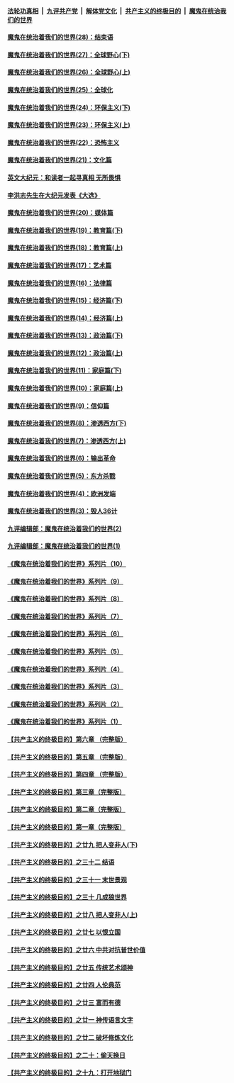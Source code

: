 ####  [法轮功真相](../../../../basic/blob/master/README.md?t=04250831) &nbsp;|&nbsp; [九评共产党](../../../../9ping.md/blob/master/README.md?t=04250831) &nbsp;|&nbsp; [解体党文化](../../../../jtdwh.md/blob/master/README.md?t=04250831)  &nbsp;|&nbsp; [共产主义的终极目的](../../../../gczydzjmd.md/blob/master/README.md?t=04250831) &nbsp;|&nbsp; [魔鬼在统治我们的世界](../../../../mgztzwmdsj.md/blob/master/README.md?t=04250831) 

#### [魔鬼在统治着我们的世界(28)：结束语](../pages/nsc422/n10936246.md?t=04250831) 

#### [魔鬼在统治着我们的世界(27)：全球野心(下)](../pages/nsc422/n10928319.md?t=04250831) 

#### [魔鬼在统治着我们的世界(26)：全球野心(上)](../pages/nsc422/n10900318.md?t=04250831) 

#### [魔鬼在统治着我们的世界(25)：全球化](../pages/nsc422/n10788205.md?t=04250831) 

#### [魔鬼在统治着我们的世界(24)：环保主义(下)](../pages/nsc422/n10695307.md?t=04250831) 

#### [魔鬼在统治着我们的世界(23)：环保主义(上)](../pages/nsc422/n10688613.md?t=04250831) 

#### [魔鬼在统治着我们的世界(22)：恐怖主义](../pages/nsc422/n10614727.md?t=04250831) 

#### [魔鬼在统治着我们的世界(21)：文化篇](../pages/nsc422/n10597706.md?t=04250831) 

#### [英文大纪元：和读者一起寻真相 无所畏惧](../pages/nsc422/n12542027.md?t=04250831) 

#### [李洪志先生在大纪元发表《大选》](../pages/nsc422/n12534746.md?t=04250831) 

#### [魔鬼在统治着我们的世界(20)：媒体篇](../pages/nsc422/n10586579.md?t=04250831) 

#### [魔鬼在统治着我们的世界(19)：教育篇(下)](../pages/nsc422/n10564808.md?t=04250831) 

#### [魔鬼在统治着我们的世界(18)：教育篇(上)](../pages/nsc422/n10526970.md?t=04250831) 

#### [魔鬼在统治着我们的世界(17)：艺术篇](../pages/nsc422/n10499093.md?t=04250831) 

#### [魔鬼在统治着我们的世界(16)：法律篇](../pages/nsc422/n10485969.md?t=04250831) 

#### [魔鬼在统治着我们的世界(15)：经济篇(下)](../pages/nsc422/n10469975.md?t=04250831) 

#### [魔鬼在统治着我们的世界(14)：经济篇(上)](../pages/nsc422/n10457370.md?t=04250831) 

#### [魔鬼在统治着我们的世界(13)：政治篇(下)](../pages/nsc422/n10448270.md?t=04250831) 

#### [魔鬼在统治着我们的世界(12)：政治篇(上)](../pages/nsc422/n10444576.md?t=04250831) 

#### [魔鬼在统治着我们的世界(11)：家庭篇(下)](../pages/nsc422/n10440961.md?t=04250831) 

#### [魔鬼在统治着我们的世界(10)：家庭篇(上)](../pages/nsc422/n10435448.md?t=04250831) 

#### [魔鬼在统治着我们的世界(9)：信仰篇](../pages/nsc422/n10432159.md?t=04250831) 

#### [魔鬼在统治着我们的世界(8)：渗透西方(下)](../pages/nsc422/n10429603.md?t=04250831) 

#### [魔鬼在统治着我们的世界(7)：渗透西方(上)](../pages/nsc422/n10426013.md?t=04250831) 

#### [魔鬼在统治着我们的世界(6)：输出革命](../pages/nsc422/n10421536.md?t=04250831) 

#### [魔鬼在统治着我们的世界(5)：东方杀戮](../pages/nsc422/n10417707.md?t=04250831) 

#### [魔鬼在统治着我们的世界(4)：欧洲发端](../pages/nsc422/n10414890.md?t=04250831) 

#### [魔鬼在统治着我们的世界(3)：毁人36计](../pages/nsc422/n10411583.md?t=04250831) 

#### [九评编辑部：魔鬼在统治着我们的世界(2)](../pages/nsc422/n10410036.md?t=04250831) 

#### [九评编辑部：魔鬼在统治着我们的世界(1)](../pages/nsc422/n10406825.md?t=04250831) 

#### [《魔鬼在统治着我们的世界》系列片（10）](../pages/nsc422/n12292670.md?t=04250831) 

#### [《魔鬼在统治着我们的世界》系列片（9）](../pages/nsc422/n12290859.md?t=04250831) 

#### [《魔鬼在统治着我们的世界》系列片（8）](../pages/nsc422/n12287445.md?t=04250831) 

#### [《魔鬼在统治着我们的世界》系列片（7）](../pages/nsc422/n12283425.md?t=04250831) 

#### [《魔鬼在统治着我们的世界》系列片（6）](../pages/nsc422/n12282314.md?t=04250831) 

#### [《魔鬼在统治着我们的世界》系列片（5）](../pages/nsc422/n12281419.md?t=04250831) 

#### [《魔鬼在统治着我们的世界》系列片（4）](../pages/nsc422/n12274024.md?t=04250831) 

#### [《魔鬼在统治着我们的世界》系列片（3）](../pages/nsc422/n12271322.md?t=04250831) 

#### [《魔鬼在统治着我们的世界》系列片（2）](../pages/nsc422/n12269049.md?t=04250831) 

#### [《魔鬼在统治着我们的世界》系列片（1）](../pages/nsc422/n12267575.md?t=04250831) 

#### [【共产主义的终极目的】第六章 （完整版）](../pages/nsc422/n11428913.md?t=04250831) 

#### [【共产主义的终极目的】第五章 （完整版）](../pages/nsc422/n11428912.md?t=04250831) 

#### [【共产主义的终极目的】第四章 （完整版）](../pages/nsc422/n11428907.md?t=04250831) 

#### [【共产主义的终极目的】第三章（完整版）](../pages/nsc422/n11428848.md?t=04250831) 

#### [【共产主义的终极目的】第二章（完整版）](../pages/nsc422/n11428831.md?t=04250831) 

#### [【共产主义的终极目的】第一章（完整版）](../pages/nsc422/n11417651.md?t=04250831) 

#### [【共产主义的终极目的】之廿九 把人变非人(下)](../pages/nsc422/n11344140.md?t=04250831) 

#### [【共产主义的终极目的】之三十二 结语](../pages/nsc422/n11360535.md?t=04250831) 

#### [【共产主义的终极目的】之三十一 末世景观](../pages/nsc422/n11351129.md?t=04250831) 

#### [【共产主义的终极目的】之三十 几成狼世界](../pages/nsc422/n11348280.md?t=04250831) 

#### [【共产主义的终极目的】之廿八 把人变非人(上)](../pages/nsc422/n11340492.md?t=04250831) 

#### [【共产主义的终极目的】之廿七 以恨立国](../pages/nsc422/n11336944.md?t=04250831) 

#### [【共产主义的终极目的】之廿六 中共对抗普世价值](../pages/nsc422/n11324785.md?t=04250831) 

#### [【共产主义的终极目的】之廿五 传统艺术颂神](../pages/nsc422/n11296396.md?t=04250831) 

#### [【共产主义的终极目的】之廿四 人伦典范](../pages/nsc422/n11296397.md?t=04250831) 

#### [【共产主义的终极目的】之廿三 富而有德](../pages/nsc422/n11283598.md?t=04250831) 

#### [【共产主义的终极目的】之廿一 神传语言文字](../pages/nsc422/n11263265.md?t=04250831) 

#### [【共产主义的终极目的】之廿二 破坏修炼文化](../pages/nsc422/n11245728.md?t=04250831) 

#### [【共产主义的终极目的】之二十：偷天换日](../pages/nsc422/n11238846.md?t=04250831) 

#### [【共产主义的终极目的】之十九：打开地狱门](../pages/nsc422/n11206376.md?t=04250831) 

